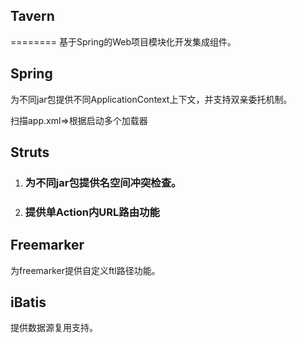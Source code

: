 ## Tavern
========
基于Spring的Web项目模块化开发集成组件。

## Spring

为不同jar包提供不同ApplicationContext上下文，并支持双亲委托机制。

扫描app.xml=>根据启动多个加载器

## Struts

1. ### 为不同jar包提供名空间冲突检查。
2. ### 提供单Action内URL路由功能

## Freemarker

为freemarker提供自定义ftl路径功能。

## iBatis

提供数据源复用支持。